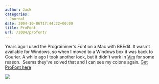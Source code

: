 ```yaml
---
author: Jack
categories:
- Journal
date: 2004-10-06T17:44:22+00:00
title: ProFont
url: /2004/profont/
---
```


Years ago I used the Programmer's Font on a Mac with BBEdit. It wasn't available for Windows, so when I moved to a Windows box it was back to Courier. A while ago I took another look, but it didn't work in [Vim][1] for some reason.&nbsp; Seems they've solved that and I can see my colons again. [Get ProFont here][2]

![][3]

 [1]: http://www.vim.org
 [2]: http://www.tobias-jung.de/seekingprofont/
 [3]: /images/blog/profont.jpg